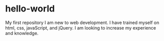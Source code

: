 # hello-world
My first repository
I am new to web development. I have trained myself on html, css, javaScript, and jQuery. I am looking to increase my experience and knowledge.
